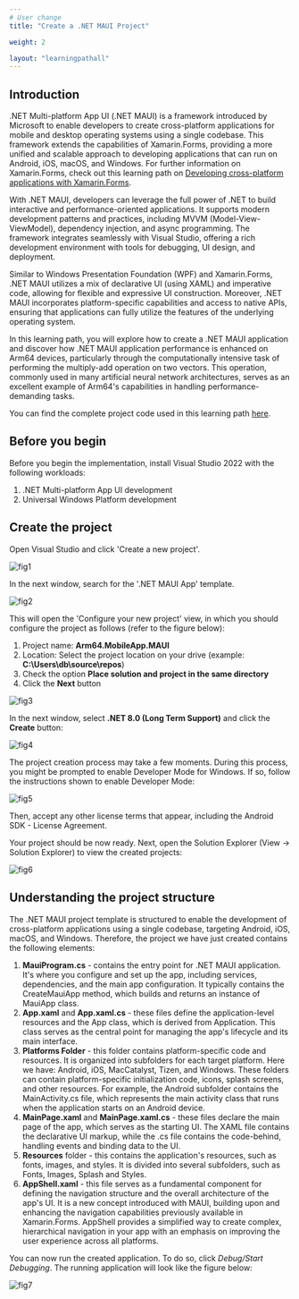 ```yaml
---
# User change
title: "Create a .NET MAUI Project"

weight: 2

layout: "learningpathall"
---
```


## Introduction
.NET Multi-platform App UI (.NET MAUI) is a framework introduced by Microsoft to enable developers to create cross-platform applications for mobile and desktop operating systems using a single codebase. This framework extends the capabilities of Xamarin.Forms, providing a more unified and scalable approach to developing applications that can run on Android, iOS, macOS, and Windows. For further information on Xamarin.Forms, check out this learning path on [Developing cross-platform applications with Xamarin.Forms](/learning-paths/laptops-and-desktops/win_xamarin_forms/).

With .NET MAUI, developers can leverage the full power of .NET to build interactive and performance-oriented applications. It supports modern development patterns and practices, including MVVM (Model-View-ViewModel), dependency injection, and async programming. The framework integrates seamlessly with Visual Studio, offering a rich development environment with tools for debugging, UI design, and deployment.

Similar to Windows Presentation Foundation (WPF) and Xamarin.Forms, .NET MAUI utilizes a mix of declarative UI (using XAML) and imperative code, allowing for flexible and expressive UI construction. Moreover, .NET MAUI incorporates platform-specific capabilities and access to native APIs, ensuring that applications can fully utilize the features of the underlying operating system.

In this learning path, you will explore how to create a .NET MAUI application and discover how .NET MAUI application performance is enhanced on Arm64 devices, particularly through the computationally intensive task of performing the multiply-add operation on two vectors. This operation, commonly used in many artificial neural network architectures, serves as an excellent example of Arm64's capabilities in handling performance-demanding tasks. 

You can find the complete project code used in this learning path [here](https://github.com/dawidborycki/Arm64.MobileApp.MAUI.git).

## Before you begin
Before you begin the implementation, install Visual Studio 2022 with the following workloads:
1. .NET Multi-platform App UI development
2. Universal Windows Platform development

## Create the project
Open Visual Studio and click 'Create a new project'. 

![fig1](figures/01.png)

In the next window, search for the '.NET MAUI App' template. 

![fig2](figures/02.png)

This will open the 'Configure your new project' view, in which you should configure the project as follows (refer to the figure below):

1. Project name: **Arm64.MobileApp.MAUI**
2. Location: Select the project location on your drive (example: **C:\Users\db\source\repos**)
3. Check the option **Place solution and project in the same directory**
4. Click the **Next** button

![fig3](figures/03.png)

In the next window, select **.NET 8.0 (Long Term Support)** and click the **Create** button:

![fig4](figures/04.png)

The project creation process may take a few moments. During this process, you might be prompted to enable Developer Mode for Windows. If so, follow the instructions shown to enable Developer Mode:

![fig5](figures/05.png)

Then, accept any other license terms that appear, including the Android SDK - License Agreement. 

Your project should be now ready. Next, open the Solution Explorer (View -> Solution Explorer) to view the created projects:

![fig6](figures/06.png)

## Understanding the project structure
The .NET MAUI project template is structured to enable the development of cross-platform applications using a single codebase, targeting Android, iOS, macOS, and Windows. Therefore, the project we have just created contains the following elements:
1. **MauiProgram.cs** - contains the entry point for .NET MAUI application. It's where you configure and set up the app, including services, dependencies, and the main app configuration. It typically contains the CreateMauiApp method, which builds and returns an instance of MauiApp class.
2. **App.xaml** and **App.xaml.cs** - these files define the application-level resources and the App class, which is derived from Application. This class serves as the central point for managing the app's lifecycle and its main interface.
3. **Platforms Folder** - this folder contains platform-specific code and resources. It is organized into subfolders for each target platform. Here we have: Android, iOS, MacCatalyst, Tizen, and Windows. These folders can contain platform-specific initialization code, icons, splash screens, and other resources. For example, the Android subfolder contains the MainActivity.cs file, which represents the main activity class that runs when the application starts on an Android device.
4. **MainPage.xaml** and **MainPage.xaml.cs** - these files declare the main page of the app, which serves as the starting UI. The XAML file contains the declarative UI markup, while the .cs file contains the code-behind, handling events and binding data to the UI.
5. **Resources** folder - this contains the application's resources, such as fonts, images, and styles. It is divided into several subfolders, such as Fonts, Images, Splash and Styles.
6. **AppShell.xaml** - this file serves as a fundamental component for defining the navigation structure and the overall architecture of the app's UI. It is a new concept introduced with MAUI, building upon and enhancing the navigation capabilities previously available in Xamarin.Forms. AppShell provides a simplified way to create complex, hierarchical navigation in your app with an emphasis on improving the user experience across all platforms.

You can now run the created application. To do so, click _Debug/Start Debugging_. The running application will look like the figure below:

![fig7](figures/07.png)
